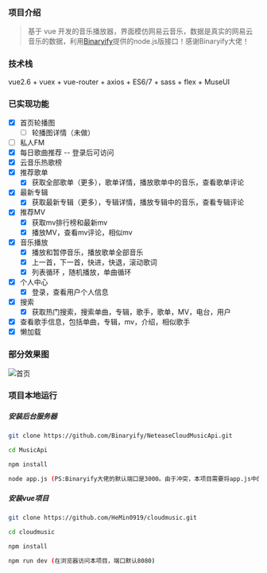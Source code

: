 ### 项目介绍

> 基于 vue 开发的音乐播放器，界面模仿网易云音乐，数据是真实的网易云音乐的数据，利用[Binaryify](https://github.com/Binaryify/NeteaseCloudMusicApi)提供的node.js版接口！感谢Binaryify大佬！

### 技术栈

vue2.6 + vuex + vue-router + axios + ES6/7 + sass + flex + MuseUI

### 已实现功能

- [x] 首页轮播图
  - [ ] 轮播图详情（未做）
- [ ] 私人FM
- [x] 每日歌曲推荐 -- 登录后可访问
- [x] 云音乐热歌榜
- [x] 推荐歌单
  - [x] 获取全部歌单（更多），歌单详情，播放歌单中的音乐，查看歌单评论

- [x] 最新专辑
  - [x] 获取最新专辑（更多），专辑详情，播放专辑中的音乐，查看专辑评论
- [x] 推荐MV
  - [x] 获取mv排行榜和最新mv 
  - [x] 播放MV，查看mv评论，相似mv 
- [x] 音乐播放
  - [x] 播放和暂停音乐，播放歌单全部音乐
  - [x] 上一首，下一首，快进，快退，滚动歌词
  - [x] 列表循环 ，随机播放，单曲循环
- [x] 个人中心
  - [x] 登录，查看用户个人信息
- [x] 搜索
  - [x] 获取热门搜索，搜索单曲，专辑，歌手，歌单，MV，电台，用户 

- [x]  查看歌手信息，包括单曲，专辑，mv，介绍，相似歌手
- [x] 懒加载

### 部分效果图

![首页](https://github.com/liuhuakun/BrushShots/blob/master/1.PNG)



### 项目本地运行

##### 安装后台服务器

```bash
git clone https://github.com/Binaryify/NeteaseCloudMusicApi.git  

cd MusicApi

npm install

node app.js (PS:Binaryify大佬的默认端口是3000。由于冲突，本项目需要将app.js中的端口改为5000)
```

##### 安装vue项目

```bash
git clone https://github.com/HeMin0919/cloudmusic.git  

cd cloudmusic

npm install

npm run dev (在浏览器访问本项目，端口默认8080)
```
